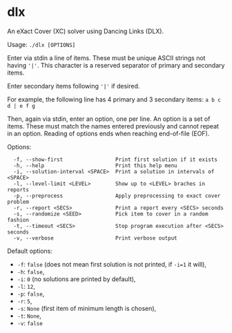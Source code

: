 # dlx
An eXact Cover (XC) solver using Dancing Links (DLX).

Usage: `./dlx [OPTIONS]`

Enter via stdin a line of items. These must be unique ASCII strings not having
`'|'`. This character is a reserved separator of primary and secondary items.

Enter secondary items following `'|'` if desired.

For example, the following line has 4 primary and 3 secondary items:
`a b c d | e f g`

Then, again via stdin, enter an option, one per line. An option is a set of
items. These must match the names entered previously and cannot repeat in an
option. Reading of options ends when reaching end-of-file (EOF).

Options:
```
  -f, --show-first                 Print first solution if it exists
  -h, --help                       Print this help menu
  -i, --solution-interval <SPACE>  Print a solution in intervals of <SPACE>
  -l, --level-limit <LEVEL>        Show up to <LEVEL> braches in reports
  -p, --preprocess                 Apply preprocessing to exact cover problem
  -r, --report <SECS>              Print a report every <SECS> seconds
  -s, --randomize <SEED>           Pick item to cover in a random fashion
  -t, --timeout <SECS>             Stop program execution after <SECS> seconds
  -v, --verbose                    Print verbose output
```

Default options:
- `-f`: `false` (does not mean first solution is not printed, if `-i=1` it will),
- `-h`: `false`,
- `-i`: `0` (no solutions are printed by default),
- `-l`: `12`,
- `-p`: `false`,
- `-r`: `5`,
- `-s`: `None` (first item of minimum length is chosen),
- `-t`: `None`,
- `-v`: `false`
